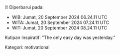 ⏰ Diperbarui pada:
- WIB: Jumat, 20 September 2024 06.24.11 UTC
- WITA: Jumat, 20 September 2024 07.24.11 UTC
- WIT: Jumat, 20 September 2024 08.24.11 UTC

Kutipan Inspiratif:
"The only easy day was yesterday."


Kategori: motivational

